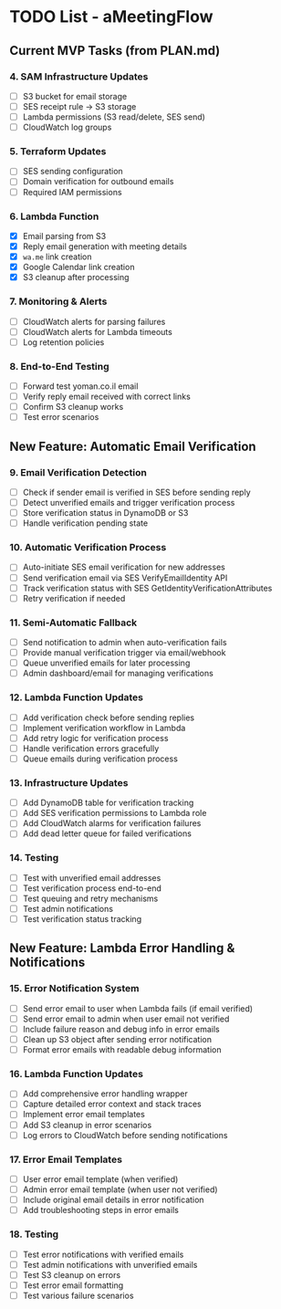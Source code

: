 # TODO List - aMeetingFlow

## Current MVP Tasks (from PLAN.md)

### **4. SAM Infrastructure Updates**
- [ ] S3 bucket for email storage
- [ ] SES receipt rule → S3 storage  
- [ ] Lambda permissions (S3 read/delete, SES send)
- [ ] CloudWatch log groups

### **5. Terraform Updates**
- [ ] SES sending configuration
- [ ] Domain verification for outbound emails
- [ ] Required IAM permissions

### **6. Lambda Function**
- [x] Email parsing from S3
- [x] Reply email generation with meeting details
- [x] `wa.me` link creation
- [x] Google Calendar link creation
- [x] S3 cleanup after processing

### **7. Monitoring & Alerts**
- [ ] CloudWatch alerts for parsing failures
- [ ] CloudWatch alerts for Lambda timeouts
- [ ] Log retention policies

### **8. End-to-End Testing**
- [ ] Forward test yoman.co.il email
- [ ] Verify reply email received with correct links
- [ ] Confirm S3 cleanup works
- [ ] Test error scenarios

## New Feature: Automatic Email Verification

### **9. Email Verification Detection**
- [ ] Check if sender email is verified in SES before sending reply
- [ ] Detect unverified emails and trigger verification process
- [ ] Store verification status in DynamoDB or S3
- [ ] Handle verification pending state

### **10. Automatic Verification Process**
- [ ] Auto-initiate SES email verification for new addresses
- [ ] Send verification email via SES VerifyEmailIdentity API
- [ ] Track verification status with SES GetIdentityVerificationAttributes
- [ ] Retry verification if needed

### **11. Semi-Automatic Fallback**
- [ ] Send notification to admin when auto-verification fails
- [ ] Provide manual verification trigger via email/webhook
- [ ] Queue unverified emails for later processing
- [ ] Admin dashboard/email for managing verifications

### **12. Lambda Function Updates**
- [ ] Add verification check before sending replies
- [ ] Implement verification workflow in Lambda
- [ ] Add retry logic for verification process
- [ ] Handle verification errors gracefully
- [ ] Queue emails during verification process

### **13. Infrastructure Updates**
- [ ] Add DynamoDB table for verification tracking
- [ ] Add SES verification permissions to Lambda role
- [ ] Add CloudWatch alarms for verification failures
- [ ] Add dead letter queue for failed verifications

### **14. Testing**
- [ ] Test with unverified email addresses
- [ ] Test verification process end-to-end
- [ ] Test queuing and retry mechanisms
- [ ] Test admin notifications
- [ ] Test verification status tracking

## New Feature: Lambda Error Handling & Notifications

### **15. Error Notification System**
- [ ] Send error email to user when Lambda fails (if email verified)
- [ ] Send error email to admin when user email not verified
- [ ] Include failure reason and debug info in error emails
- [ ] Clean up S3 object after sending error notification
- [ ] Format error emails with readable debug information

### **16. Lambda Function Updates**
- [ ] Add comprehensive error handling wrapper
- [ ] Capture detailed error context and stack traces
- [ ] Implement error email templates
- [ ] Add S3 cleanup in error scenarios
- [ ] Log errors to CloudWatch before sending notifications

### **17. Error Email Templates**
- [ ] User error email template (when verified)
- [ ] Admin error email template (when user not verified)
- [ ] Include original email details in error notification
- [ ] Add troubleshooting steps in error emails

### **18. Testing**
- [ ] Test error notifications with verified emails
- [ ] Test admin notifications with unverified emails
- [ ] Test S3 cleanup on errors
- [ ] Test error email formatting
- [ ] Test various failure scenarios